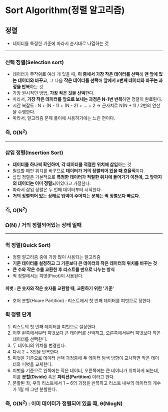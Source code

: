 # Sort Algorithm(정렬 알고리즘)

## 정렬
- 데이터를 특정한 기준에 따라서 순서대로 나열하는 것
---

### 선택 정렬(Selection sort)
- 데이터가 무작위로 여러 개 있을 때, **이 중에서 가장 작은 데이터를 선택**해 **맨 앞에 있는 데이터와 바꾸고**, 그 다음 **작은 데이터를 선택**해 **앞에서 n번째 데이터와 바꾸는 과정을 반복**하는 것
- 가장 원시적인 방법, **가장 작은 것을 선택**한다.
- 따라서, **가장 작은 데이터를 앞으로 보내는 과정은 N-1번 반복**하면 정렬이 완료된다.
- 시간 복잡도 : N + (N - 1) + (N - 2) + ... + 2 -> 근사치로 N(N + 1) / 2번의 연산을 수행한다.
- 따라서, 알고리즘 문제 풀이에 사용하기에는 느린 편이다.
### 즉, **O(N<sup>2</sup>)**

---
### 삽입 정렬(Insertion Sort)
- **데이터를 하나씩 확인하며, 각 데이터를 적절한 위치에 삽입**하는 것
- 필요할 때만 위치를 바꾸므로 **데이터가 거의 정렬되어 있을 때 효율적**이다.
- 삽입 정렬은 기본적으로 **특정한 데이터가 적절한 위치에 들어가기 이전에, 그 앞까지의 데이터는 이미 정렬**되어있다고 가정한다.
- 따라서 삽입 정렬은 두 번째 데이터부터 시작한다.
- **거의 정렬되어 있는 상태로 입력이 주어지는 문제는 퀵 정렬보다 빠르다.**

### 즉, **O(N<sup>2</sup>)**
### **&Omega;(N)** / 거의 정렬되어있는 상태 일때 

---
### 퀵 정렬(Quick Sort)
- 정렬 알고리즘 중에 가장 많이 사용되는 알고리즘
- **기준 데이터를 설정하고 그 기준보다 큰 데이터와 작은 데이터의 위치를 바꾸는 것**
- **큰 수와 작은 수를 교환한 후 리스트를 반으로 나누는 방식**
- 퀵 정렬에서는 피벗(Pivot)이 사용된다.
#### 피벗 : 큰 숫자와 작은 숫자를 교환할 때, 교환하기 위한 '기준'
- 호어 분할(Hoare Partition) : 리스트에서 첫 번째 데이터를 피벗으로 정한다.
### 퀵 정렬 단계
1. 리스트의 첫 번째 데이터를 피벗으로 설정한다.
2. 이후 왼쪽에서부터 피벗보다 큰 데이터를 선택하고, 오른쪽에서부터 피벗보다 작은 데이터를 선택한다.
3. 두 데이터의 위치를 변경한다.
4. 다시 2 ~ 3번을 반복한다. 
5. 피벗을 기준으로 데이터 선택 과정중에 두 데이터 탐색 방향이 교차하면 작은 데이터와 피벗을 교체한다.
6. 피벗을 기준으로 왼쪽에는 작은 데이터, 오른쪽에는 큰 데이터가 위치하게 되는데, 이를 **분할(Divide)** 혹은 **파티션(Partition)** 이라고 한다.
7. 분할된 좌, 우의 리스트에서 1 ~ 6의 과정을 반복하고 리스트 내부의 데이터의 개수가 1일 때 그만 분할한다.

### 즉, **O(N<sup>2</sup>)** : 이미 데이터가 정렬되어 있을 때, **&theta;(NlogN)** 


